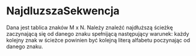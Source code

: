 # NajdluzszaSekwencja
Dana jest tablica znaków M x N. Należy znaleźć najdłuższą ścieżkę zaczynającą się od danego znaku spełnijącą następujący warunek: każdy kolejny znak w ścieżce powinien być kolejną literą alfabetu poczynając od danego znaku.
